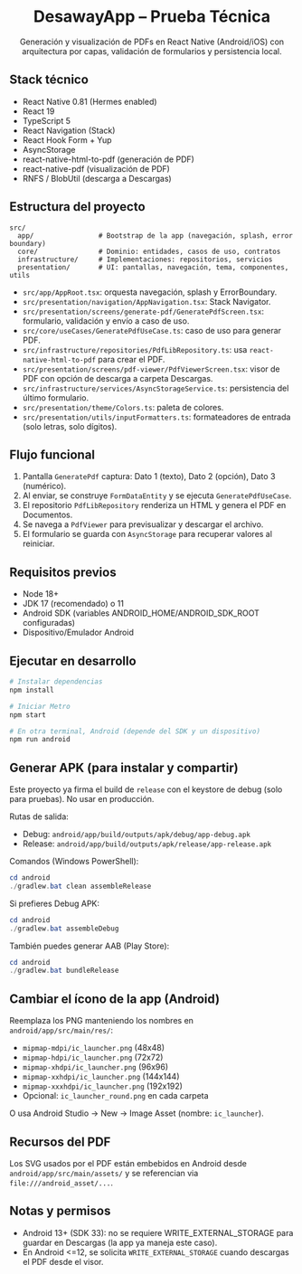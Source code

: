 <div align="center">

# DesawayApp – Prueba Técnica

Generación y visualización de PDFs en React Native (Android/iOS) con arquitectura por capas, validación de formularios y persistencia local.

</div>

## Stack técnico

- React Native 0.81 (Hermes enabled)
- React 19
- TypeScript 5
- React Navigation (Stack)
- React Hook Form + Yup
- AsyncStorage
- react-native-html-to-pdf (generación de PDF)
- react-native-pdf (visualización de PDF)
- RNFS / BlobUtil (descarga a Descargas)

## Estructura del proyecto

```
src/
  app/                # Bootstrap de la app (navegación, splash, error boundary)
  core/               # Dominio: entidades, casos de uso, contratos
  infrastructure/     # Implementaciones: repositorios, servicios
  presentation/       # UI: pantallas, navegación, tema, componentes, utils
```

- `src/app/AppRoot.tsx`: orquesta navegación, splash y ErrorBoundary.
- `src/presentation/navigation/AppNavigation.tsx`: Stack Navigator.
- `src/presentation/screens/generate-pdf/GeneratePdfScreen.tsx`: formulario, validación y envío a caso de uso.
- `src/core/useCases/GeneratePdfUseCase.ts`: caso de uso para generar PDF.
- `src/infrastructure/repositories/PdfLibRepository.ts`: usa `react-native-html-to-pdf` para crear el PDF.
- `src/presentation/screens/pdf-viewer/PdfViewerScreen.tsx`: visor de PDF con opción de descarga a carpeta Descargas.
- `src/infrastructure/services/AsyncStorageService.ts`: persistencia del último formulario.
- `src/presentation/theme/Colors.ts`: paleta de colores.
- `src/presentation/utils/inputFormatters.ts`: formateadores de entrada (solo letras, solo dígitos).

## Flujo funcional

1. Pantalla `GeneratePdf` captura: Dato 1 (texto), Dato 2 (opción), Dato 3 (numérico).
2. Al enviar, se construye `FormDataEntity` y se ejecuta `GeneratePdfUseCase`.
3. El repositorio `PdfLibRepository` renderiza un HTML y genera el PDF en Documentos.
4. Se navega a `PdfViewer` para previsualizar y descargar el archivo.
5. El formulario se guarda con `AsyncStorage` para recuperar valores al reiniciar.

## Requisitos previos

- Node 18+
- JDK 17 (recomendado) o 11
- Android SDK (variables ANDROID_HOME/ANDROID_SDK_ROOT configuradas)
- Dispositivo/Emulador Android

## Ejecutar en desarrollo

```bash
# Instalar dependencias
npm install

# Iniciar Metro
npm start

# En otra terminal, Android (depende del SDK y un dispositivo)
npm run android
```

## Generar APK (para instalar y compartir)

Este proyecto ya firma el build de `release` con el keystore de debug (solo para pruebas). No usar en producción.

Rutas de salida:
- Debug: `android/app/build/outputs/apk/debug/app-debug.apk`
- Release: `android/app/build/outputs/apk/release/app-release.apk`

Comandos (Windows PowerShell):

```powershell
cd android
./gradlew.bat clean assembleRelease
```

Si prefieres Debug APK:

```powershell
cd android
./gradlew.bat assembleDebug
```

También puedes generar AAB (Play Store):

```powershell
cd android
./gradlew.bat bundleRelease
```

## Cambiar el ícono de la app (Android)

Reemplaza los PNG manteniendo los nombres en `android/app/src/main/res/`:

- `mipmap-mdpi/ic_launcher.png` (48x48)
- `mipmap-hdpi/ic_launcher.png` (72x72)
- `mipmap-xhdpi/ic_launcher.png` (96x96)
- `mipmap-xxhdpi/ic_launcher.png` (144x144)
- `mipmap-xxxhdpi/ic_launcher.png` (192x192)
- Opcional: `ic_launcher_round.png` en cada carpeta

O usa Android Studio → New → Image Asset (nombre: `ic_launcher`).

## Recursos del PDF

Los SVG usados por el PDF están embebidos en Android desde `android/app/src/main/assets/` y se referencian via `file:///android_asset/...`.

## Notas y permisos

- Android 13+ (SDK 33): no se requiere WRITE_EXTERNAL_STORAGE para guardar en Descargas (la app ya maneja este caso).
- En Android <=12, se solicita `WRITE_EXTERNAL_STORAGE` cuando descargas el PDF desde el visor.
